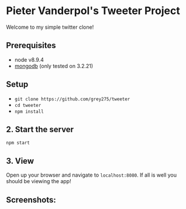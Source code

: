 # Pieter Vanderpol's Tweeter Project

Welcome to my simple twitter clone!


## Prerequisites
- node v8.9.4
- [mongodb](https://docs.mongodb.com/manual/installation/) (only tested on 3.2.21)


## Setup
- `git clone https://github.com/grey275/tweeter`
- `cd tweeter`
- `npm install`

## 2. Start the server
`npm start`

## 3. View
Open up your browser and navigate to `localhost:8080`.
If all is well you should be viewing the app!


## Screenshots:

